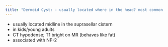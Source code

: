 ```yaml
---
title: "Dermoid Cyst: - usually located where in the head? most common location? - age group? - imaging characteristics - associated syndrome?"
---
```

- usually located midline in the suprasellar cistern
- in kids/young adults
- CT hypodense; T1 bright on MR (behaves like fat)
- associated with NF-2

